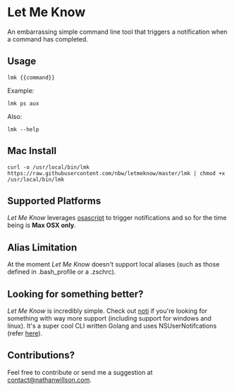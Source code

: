 # Let Me Know

An embarrassing simple command line tool that triggers a notification when a command has completed.

## Usage

```
lmk {{command}}
```

Example:
```
lmk ps aux
```

Also:

```
lmk --help
```

## Mac Install

`curl -o /usr/local/bin/lmk https://raw.githubusercontent.com/nbw/letmeknow/master/lmk | chmod +x /usr/local/bin/lmk`

## Supported Platforms

_Let Me Know_ leverages [osascript](https://ss64.com/osx/osascript.html) to trigger notifications and so for the time being is **Max OSX only**. 

## Alias Limitation

At the moment _Let Me Know_ doesn't support local aliases (such as those defined in .bash_profile or a .zschrc). 

## Looking for something better?

_Let Me Know_ is incredibly simple. Check out [noti](https://github.com/variadico/noti) if you're looking for something with way more support (including support for windows and linux). It's a super cool CLI written Golang and uses NSUserNotifcations (refer [here](https://github.com/variadico/noti/tree/master/service/nsuser)). 

## Contributions?

Feel free to contribute or send me a suggestion at contact@nathanwillson.com.
